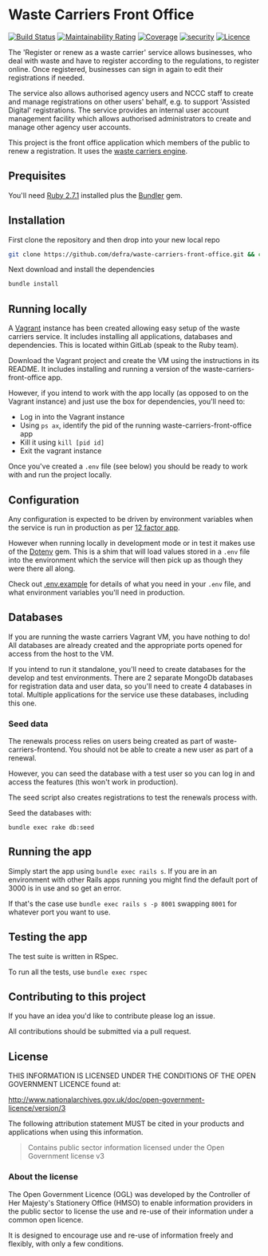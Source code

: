 # Waste Carriers Front Office

[![Build Status](https://travis-ci.com/DEFRA/waste-carriers-front-office.svg?branch=main)](https://travis-ci.com/DEFRA/waste-carriers-front-office)
[![Maintainability Rating](https://sonarcloud.io/api/project_badges/measure?project=DEFRA_waste-carriers-front-office&metric=sqale_rating)](https://sonarcloud.io/dashboard?id=DEFRA_waste-carriers-front-office)
[![Coverage](https://sonarcloud.io/api/project_badges/measure?project=DEFRA_waste-carriers-front-office&metric=coverage)](https://sonarcloud.io/dashboard?id=DEFRA_waste-carriers-front-office)
[![security](https://hakiri.io/github/DEFRA/waste-carriers-front-office/main.svg)](https://hakiri.io/github/DEFRA/waste-carriers-front-office/main)
[![Licence](https://img.shields.io/badge/Licence-OGLv3-blue.svg)](http://www.nationalarchives.gov.uk/doc/open-government-licence/version/3)

The 'Register or renew as a waste carrier' service allows businesses, who deal with waste and have to register according to the regulations, to register online. Once registered, businesses can sign in again to edit their registrations if needed.

The service also allows authorised agency users and NCCC staff to create and manage registrations on other users' behalf, e.g. to support 'Assisted Digital' registrations. The service provides an internal user account management facility which allows authorised administrators to create and manage other agency user accounts.

This project is the front office application which members of the public to renew a registration. It uses the [waste carriers engine](https://github.com/DEFRA/waste-carriers-engine).

## Prequisites

You'll need [Ruby 2.7.1](https://www.ruby-lang.org/en/) installed plus the [Bundler](http://bundler.io/) gem.

## Installation

First clone the repository and then drop into your new local repo

```bash
git clone https://github.com/defra/waste-carriers-front-office.git && cd waste-carriers-front-office
```

Next download and install the dependencies

```bash
bundle install
```

## Running locally

A [Vagrant](https://www.vagrantup.com/) instance has been created allowing easy setup of the waste carriers service. It includes installing all applications, databases and dependencies. This is located within GitLab (speak to the Ruby team).

Download the Vagrant project and create the VM using the instructions in its README. It includes installing and running a version of the waste-carriers-front-office app.

However, if you intend to work with the app locally (as opposed to on the Vagrant instance) and just use the box for dependencies, you'll need to:

- Log in into the Vagrant instance
- Using `ps ax`, identify the pid of the running waste-carriers-front-office app
- Kill it using `kill [pid id]`
- Exit the vagrant instance

Once you've created a `.env` file (see below) you should be ready to work with and run the project locally.

## Configuration

Any configuration is expected to be driven by environment variables when the service is run in production as per [12 factor app](https://12factor.net/config).

However when running locally in development mode or in test it makes use of the [Dotenv](https://github.com/bkeepers/dotenv) gem. This is a shim that will load values stored in a `.env` file into the environment which the service will then pick up as though they were there all along.

Check out [.env.example](/.env.example) for details of what you need in your `.env` file, and what environment variables you'll need in production.

## Databases

If you are running the waste carriers Vagrant VM, you have nothing to do! All databases are already created and the appropriate ports opened for access from the host to the VM.

If you intend to run it standalone, you'll need to create databases for the develop and test environments. There are 2 separate MongoDb databases for registration data and user data, so you'll need to create 4 databases in total. Multiple applications for the service use these databases, including this one.

### Seed data

The renewals process relies on users being created as part of waste-carriers-frontend. You should not be able to create a new user as part of a renewal.

However, you can seed the database with a test user so you can log in and access the features (this won't work in production).

The seed script also creates registrations to test the renewals process with.

Seed the databases with:

`bundle exec rake db:seed`

## Running the app

Simply start the app using `bundle exec rails s`. If you are in an environment with other Rails apps running you might find the default port of 3000 is in use and so get an error.

If that's the case use `bundle exec rails s -p 8001` swapping `8001` for whatever port you want to use.

## Testing the app

The test suite is written in RSpec.

To run all the tests, use `bundle exec rspec`

## Contributing to this project

If you have an idea you'd like to contribute please log an issue.

All contributions should be submitted via a pull request.

## License

THIS INFORMATION IS LICENSED UNDER THE CONDITIONS OF THE OPEN GOVERNMENT LICENCE found at:

http://www.nationalarchives.gov.uk/doc/open-government-licence/version/3

The following attribution statement MUST be cited in your products and applications when using this information.

> Contains public sector information licensed under the Open Government license v3

### About the license

The Open Government Licence (OGL) was developed by the Controller of Her Majesty's Stationery Office (HMSO) to enable information providers in the public sector to license the use and re-use of their information under a common open licence.

It is designed to encourage use and re-use of information freely and flexibly, with only a few conditions.
